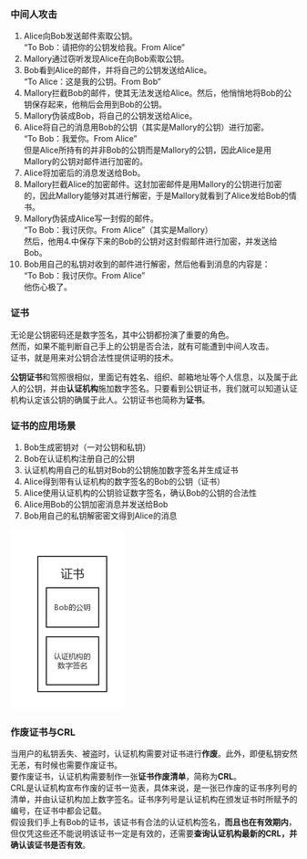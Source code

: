 ### 中间人攻击
1. Alice向Bob发送邮件索取公钥。  
“To Bob：请把你的公钥发给我。From Alice”
2. Mallory通过窃听发现Alice在向Bob索取公钥。
3. Bob看到Alice的邮件，并将自己的公钥发送给Alice。  
“To Alice：这是我的公钥。From Bob”
4. Mallory拦截Bob的邮件，使其无法发送给Alice。然后，他悄悄地将Bob的公钥保存起来，他稍后会用到Bob的公钥。
5. Mallory伪装成Bob，将自己的公钥发送给Alice。
6. Alice将自己的消息用Bob的公钥（其实是Mallory的公钥）进行加密。  
“To Bob：我爱你。From Alice”  
但是Alice所持有的并非Bob的公钥而是Mallory的公钥，因此Alice是用Mallory的公钥对邮件进行加密的。
7. Alice将加密后的消息发送给Bob。
8. Mallory拦截Alice的加密邮件。这封加密邮件是用Mallory的公钥进行加密的，因此Mallory能够对其进行解密，于是Mallory就看到了Alice发给Bob的情书。
9. Mallory伪装成Alice写一封假的邮件。  
“To Bob：我讨厌你。From Alice”（其实是Mallory）  
然后，他用4.中保存下来的Bob的公钥对这封假邮件进行加密，并发送给Bob。
10. Bob用自己的私钥对收到的邮件进行解密，然后他看到消息的内容是：  
“To Bob：我讨厌你。From Alice”  
他伤心极了。

### 证书
无论是公钥密码还是数字签名，其中公钥都扮演了重要的角色。  
然而，如果不能判断自己手上的公钥是否合法，就有可能遭到中间人攻击。  
证书，就是用来对公钥合法性提供证明的技术。

**公钥证书**和驾照很相似，里面记有姓名、组织、邮箱地址等个人信息，以及属于此人的公钥，并由**认证机构**施加数字签名。只要看到公钥证书，我们就可以知道认证机构认定该公钥的确属于此人。公钥证书也简称为**证书**。

### 证书的应用场景
1. Bob生成密钥对（一对公钥和私钥）
2. Bob在认证机构注册自己的公钥
3. 认证机构用自己的私钥对Bob的公钥施加数字签名并生成证书
4. Alice得到带有认证机构的数字签名的Bob的公钥（证书）
5. Alice使用认证机构的公钥验证数字签名，确认Bob的公钥的合法性
6. Alice用Bob的公钥加密消息并发送给Bob
7. Bob用自己的私钥解密密文得到Alice的消息

![证书](picture/证书.jpg)
### 作废证书与CRL
当用户的私钥丢失、被盗时，认证机构需要对证书进行**作废**。此外，即便私钥安然无恙，有时候也需要作废证书。  
要作废证书，认证机构需要制作一张**证书作废清单**，简称为**CRL**。  
CRL是认证机构宣布作废的证书一览表，具体来说，是一张已作废的证书序列号的清单，并由认证机构加上数字签名。证书序列号是认证机构在颁发证书时所赋予的编号，在证书中都会记载。  
假设我们手上有Bob的证书，该证书有合法的认证机构签名，**而且也在有效期内**，但仅凭这些还不能说明该证书一定是有效的，还需要**查询认证机构最新的CRL，并确认该证书是否有效**。
